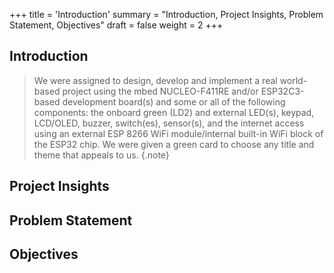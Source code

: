+++
title = 'Introduction'
summary = "Introduction, Project Insights, Problem Statement, Objectives"
draft = false
weight = 2
+++

## Introduction
> We were assigned to design, develop and implement a real world-based project using the mbed NUCLEO-F411RE and/or ESP32C3-based development board(s) and some or all of the following components: the onboard green (LD2) and external LED(s), keypad, LCD/OLED, buzzer, switch(es), sensor(s), and the internet access using an external ESP 8266 WiFi module/internal built-in WiFi block of the ESP32 chip. We were given a green card to choose any title and theme that appeals to us. 
{.note}


## Project Insights 


## Problem Statement




## Objectives

